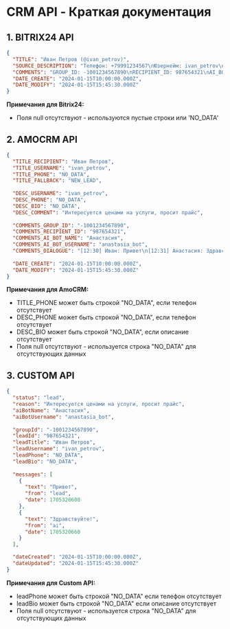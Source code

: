 CRM API - Краткая документация
=================================================

## 1. BITRIX24 API

```json
{
  "TITLE": "Иван Петров (@ivan_petrov)",
  "SOURCE_DESCRIPTION": "Телефон: +79991234567\nЮзернейм: ivan_petrov\nОписание: Описание профиля\nКомментарий: Интересуется ценами на услуги, просит прайс",
  "COMMENTS": "GROUP_ID: -1001234567890\nRECIPIENT_ID: 987654321\nAI_BOT_NAME: Анастасия\nAI_BOT_USERNAME: anastasia_bot\nDIALOGUE:\n[12:30] Иван: Привет\n[12:31] Анастасия: Здравствуйте!",
  "DATE_CREATE": "2024-01-15T10:00:00.000Z",
  "DATE_MODIFY": "2024-01-15T15:45:30.000Z"
}
```

**Примечания для Bitrix24:**

- Поля null отсутствуют - используются пустые строки или 'NO_DATA'

## 2. AMOCRM API

```json
{
  "TITLE_RECIPIENT": "Иван Петров",
  "TITLE_USERNAME": "ivan_petrov", 
  "TITLE_PHONE": "NO_DATA",
  "TITLE_FALLBACK": "NEW_LEAD",
  
  "DESC_USERNAME": "ivan_petrov",
  "DESC_PHONE": "NO_DATA",
  "DESC_BIO": "NO_DATA",
  "DESC_COMMENT": "Интересуется ценами на услуги, просит прайс",
  
  "COMMENTS_GROUP_ID": "-1001234567890",
  "COMMENTS_RECIPIENT_ID": "987654321",
  "COMMENTS_AI_BOT_NAME": "Анастасия",
  "COMMENTS_AI_BOT_USERNAME": "anastasia_bot",
  "COMMENTS_DIALOGUE": "[12:30] Иван: Привет\n[12:31] Анастасия: Здравствуйте!",
  
  "DATE_CREATE": "2024-01-15T10:00:00.000Z",
  "DATE_MODIFY": "2024-01-15T15:45:30.000Z"
}
```

**Примечания для AmoCRM:**

- TITLE_PHONE может быть строкой "NO_DATA", если телефон отсутствует
- DESC_PHONE может быть строкой "NO_DATA", если телефон отсутствует
- DESC_BIO может быть строкой "NO_DATA", если описание отсутствует
- Поля null отсутствуют - используется строка "NO_DATA" для отсутствующих данных

## 3. CUSTOM API

```json
{
  "status": "lead",
  "reason": "Интересуется ценами на услуги, просит прайс",
  "aiBotName": "Анастасия",
  "aiBotUsername": "anastasia_bot",
  
  "groupId": "-1001234567890",
  "leadId": "987654321",
  "leadTitle": "Иван Петров",
  "leadUsername": "ivan_petrov",
  "leadPhone": "NO_DATA",
  "leadBio": "NO_DATA",
  
  "messages": [
    {
      "text": "Привет",
      "from": "lead",
      "date": 1705320600
    },
    {
      "text": "Здравствуйте!",
      "from": "ai", 
      "date": 1705320660
    }
  ],

  "dateCreated": "2024-01-15T10:00:00.000Z",
  "dateUpdated": "2024-01-15T15:45:30.000Z"
}
```

**Примечания для Custom API:**

- leadPhone может быть строкой "NO_DATA" если телефон отсутствует
- leadBio может быть строкой "NO_DATA" если описание отсутствует
- Поля null отсутствуют - используется строка "NO_DATA" для отсутствующих данных
